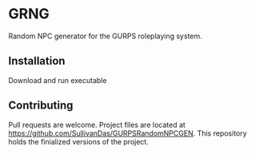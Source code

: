 # GRNG
Random NPC generator for the GURPS roleplaying system.

## Installation

Download and run executable

## Contributing
Pull requests are welcome. Project files are located at https://github.com/SullivanDas/GURPSRandomNPCGEN. This repository holds the
finialized versions of the project.
